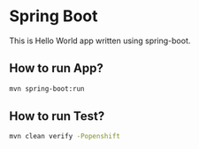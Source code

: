 # Spring Boot

This is Hello World app written using spring-boot.

## How to run App?

```bash
mvn spring-boot:run
```

## How to run Test?

```bash
mvn clean verify -Popenshift
```